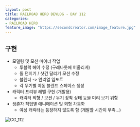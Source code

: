 ```yaml
---
layout: post
title: RAILROAD HERO DEVLOG - DAY 112
categories:
- RAILROAD HERO
feature_image: "https://secondcreator.com/image_feature.jpg"
---
```


## 구현
- 모델링 및 모션 마이너 작업
  - 투블럭 헤어 수정 (구레나룻에 어울리게)
  - 돌 던지기 / 샷건 달리기 모션 수정
  - 블렌더 -> 언리얼 임포트
  - 각 무기별 이동 블렌드 스페이스 생성
- 캐릭터 프리뷰 레벨 구현 (개발용)
  - 캐릭터 외형 / 모션 / 무기 장착 상태 등을 미리 보기 위함
- 생존자 직업별 애니메이션 및 외형 차등화
  - 여성 캐릭터는 등장하지 않도록 함 (개발할 시간이 부족…)

![CG_112](https://secondcreator.com/blog/imgs/CG_112.png)
